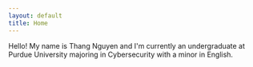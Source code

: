```yaml
---
layout: default
title: Home
---
```



Hello! My name is Thang Nguyen and I'm currently an undergraduate at Purdue University majoring in Cybersecurity with a minor in English.
